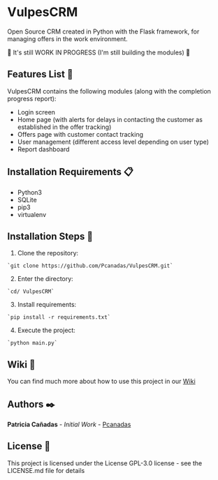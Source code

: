 # VulpesCRM

Open Source CRM created in Python with the Flask framework, for managing offers in the work environment.

:construction: It's still WORK IN PROGRESS (I'm still building the modules) :construction:

## Features List :hammer: 

VulpesCRM contains the following modules (along with the completion progress report):
  - Login screen
  - Home page (with alerts for delays in contacting the customer as established in the offer tracking)
  - Offers page with customer contact tracking
  - User management (different access level depending on user type)
  - Report dashboard


## Installation Requirements :clipboard:

  - Python3
  - SQLite
  - pip3
  - virtualenv

## Installation Steps :wrench:

  1. Clone the repository:

    `git clone https://github.com/Pcanadas/VulpesCRM.git` 

  2. Enter the directory:

    `cd/ VulpesCRM`

  3. Install requirements:

    `pip install -r requirements.txt`

  4. Execute the project:

    `python main.py`

  ## Wiki :book:

  You can find much more about how to use this project in our [Wiki](https://github.com/Pcanadas/VulpesCRM/wiki)

  ## Authors :black_nib:
  
  **Patricia Cañadas** - *Initial Work* - [Pcanadas](https://github.com/Pcanadas)

  ## License :page_facing_up:

  This project is licensed under the License GPL-3.0 license - see the LICENSE.md file for details

